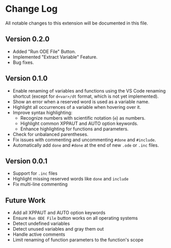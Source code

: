 # Change Log

All notable changes to this extension will be documented in this file.

## Version 0.2.0

- Added "Run ODE File" Button.
- Implemented "Extract Variable" Feature.
- Bug fixes.

## Version 0.1.0

- Enable renaming of variables and functions using the VS Code renaming shortcut (except for `d<var>/dt` format, which is not yet implemented).
- Show an error when a reserved word is used as a variable name.
- Highlight all occurrences of a variable when hovering over it.
- Improve syntax highlighting:
  - Recognize numbers with scientific notation (`e`) as numbers.
  - Highlight common XPPAUT and AUTO option keywords.
  - Enhance highlighting for functions and parameters.
- Check for unbalanced parentheses.
- Fix issues with commenting and uncommenting `#done` and `#include`.
- Automatically add `done` and `#done` at the end of new `.ode` or `.inc` files.

## Version 0.0.1

- Support for `.inc` files
- Highlight missing reserved words like `done` and `include`
- Fix multi-line commenting

## Future Work

- Add all XPPAUT and AUTO option keywords
- Ensure `Run ODE File` button works on all operating systems
- Detect undefined variables
- Detect unused variables and gray them out
- Handle active comments
- Limit renaming of function parameters to the function's scope
